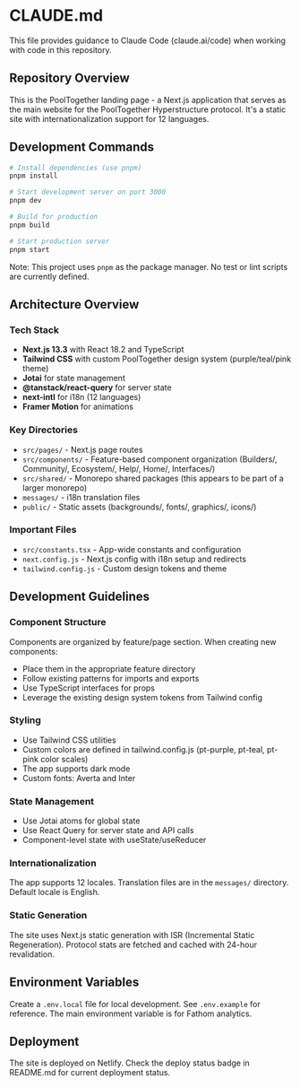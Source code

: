 # CLAUDE.md

This file provides guidance to Claude Code (claude.ai/code) when working with code in this repository.

## Repository Overview

This is the PoolTogether landing page - a Next.js application that serves as the main website for the PoolTogether Hyperstructure protocol. It's a static site with internationalization support for 12 languages.

## Development Commands

```bash
# Install dependencies (use pnpm)
pnpm install

# Start development server on port 3000
pnpm dev

# Build for production
pnpm build

# Start production server
pnpm start
```

Note: This project uses `pnpm` as the package manager. No test or lint scripts are currently defined.

## Architecture Overview

### Tech Stack
- **Next.js 13.3** with React 18.2 and TypeScript
- **Tailwind CSS** with custom PoolTogether design system (purple/teal/pink theme)
- **Jotai** for state management
- **@tanstack/react-query** for server state
- **next-intl** for i18n (12 languages)
- **Framer Motion** for animations

### Key Directories
- `src/pages/` - Next.js page routes
- `src/components/` - Feature-based component organization (Builders/, Community/, Ecosystem/, Help/, Home/, Interfaces/)
- `src/shared/` - Monorepo shared packages (this appears to be part of a larger monorepo)
- `messages/` - i18n translation files
- `public/` - Static assets (backgrounds/, fonts/, graphics/, icons/)

### Important Files
- `src/constants.tsx` - App-wide constants and configuration
- `next.config.js` - Next.js config with i18n setup and redirects
- `tailwind.config.js` - Custom design tokens and theme

## Development Guidelines

### Component Structure
Components are organized by feature/page section. When creating new components:
- Place them in the appropriate feature directory
- Follow existing patterns for imports and exports
- Use TypeScript interfaces for props
- Leverage the existing design system tokens from Tailwind config

### Styling
- Use Tailwind CSS utilities
- Custom colors are defined in tailwind.config.js (pt-purple, pt-teal, pt-pink color scales)
- The app supports dark mode
- Custom fonts: Averta and Inter

### State Management
- Use Jotai atoms for global state
- Use React Query for server state and API calls
- Component-level state with useState/useReducer

### Internationalization
The app supports 12 locales. Translation files are in the `messages/` directory. Default locale is English.

### Static Generation
The site uses Next.js static generation with ISR (Incremental Static Regeneration). Protocol stats are fetched and cached with 24-hour revalidation.

## Environment Variables

Create a `.env.local` file for local development. See `.env.example` for reference. The main environment variable is for Fathom analytics.

## Deployment

The site is deployed on Netlify. Check the deploy status badge in README.md for current deployment status.
